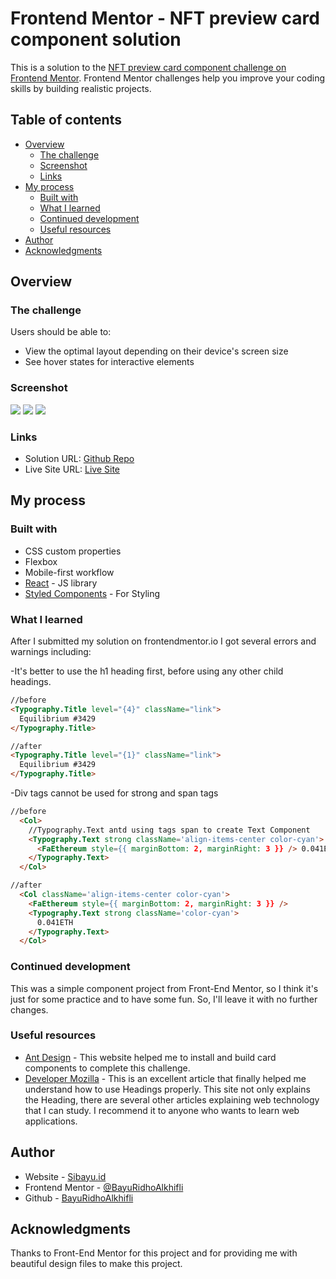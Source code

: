 # Frontend Mentor - NFT preview card component solution

This is a solution to the [NFT preview card component challenge on Frontend Mentor](https://www.frontendmentor.io/challenges/nft-preview-card-component-SbdUL_w0U). Frontend Mentor challenges help you improve your coding skills by building realistic projects.

## Table of contents

- [Overview](#overview)
  - [The challenge](#the-challenge)
  - [Screenshot](#screenshot)
  - [Links](#links)
- [My process](#my-process)
  - [Built with](#built-with)
  - [What I learned](#what-i-learned)
  - [Continued development](#continued-development)
  - [Useful resources](#useful-resources)
- [Author](#author)
- [Acknowledgments](#acknowledgments)

## Overview

### The challenge

Users should be able to:

- View the optimal layout depending on their device's screen size
- See hover states for interactive elements

### Screenshot

![](./public/screenShots/Screenshot_Desktop.png)
![](./public/screenShots/Screenshot_Mobile.png)
![](./public/screenShots/Screenshot_Hover.png)

### Links

- Solution URL: [Github Repo](https://github.com/BayuRidhoAlkhifli/nft-preview-card-component-main)
- Live Site URL: [Live Site](https://bayuridhoalkhifli.github.io/nft-preview-card-component-main/)

## My process

### Built with

- CSS custom properties
- Flexbox
- Mobile-first workflow
- [React](https://reactjs.org/) - JS library
- [Styled Components](https://ant.design/) - For Styling

### What I learned

After I submitted my solution on frontendmentor.io I got several errors and warnings including:

-It's better to use the h1 heading first, before using any other child headings.

```html
//before
<Typography.Title level="{4}" className="link">
  Equilibrium #3429
</Typography.Title>

//after
<Typography.Title level="{1}" className="link">
  Equilibrium #3429
</Typography.Title>
```

-Div tags cannot be used for strong and span tags

```html
//before
  <Col>
    //Typography.Text antd using tags span to create Text Component
    <Typography.Text strong className='align-items-center color-cyan'>
      <FaEthereum style={{ marginBottom: 2, marginRight: 3 }} /> 0.041ETH
    </Typography.Text>
  </Col>

//after
  <Col className='align-items-center color-cyan'>
    <FaEthereum style={{ marginBottom: 2, marginRight: 3 }} />
    <Typography.Text strong className='color-cyan'>
      0.041ETH
    </Typography.Text>
  </Col>
```

### Continued development

This was a simple component project from Front-End Mentor, so I think it's just for some practice and to have some fun. So, I'll leave it with no further changes.

### Useful resources

- [Ant Design](https://ant.design/) - This website helped me to install and build card components to complete this challenge.
- [Developer Mozilla](https://developer.mozilla.org/en-US/docs/Web/HTML/Element/Heading_Elements) - This is an excellent article that finally helped me understand how to use Headings properly. This site not only explains the Heading, there are several other articles explaining web technology that I can study. I recommend it to anyone who wants to learn web applications.

## Author

- Website - [Sibayu.id](https://sibayu.id/)
- Frontend Mentor - [@BayuRidhoAlkhifli](https://www.frontendmentor.io/profile/BayuRidhoAlkhifli)
- Github - [BayuRidhoAlkhifli](https://github.com/BayuRidhoAlkhifli)

## Acknowledgments

Thanks to Front-End Mentor for this project and for providing me with beautiful design files to make this project.
